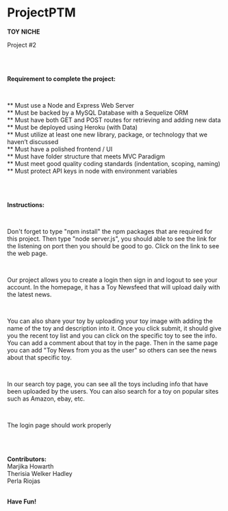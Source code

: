 # ProjectPTM
<b>TOY NICHE</b>
</br>
<p>Project #2</p>
<br/><br/>
<p><b>Requirement to complete the project:</b></p><br/>
<p>
** Must use a Node and Express Web Server
<br/>
** Must be backed by a MySQL Database with a Sequelize ORM  
<br/>
** Must have both GET and POST routes for retrieving and adding new data
<br/>
** Must be deployed using Heroku (with Data)
<br/>
** Must utilize at least one new library, package, or technology that we haven’t discussed
<br/>
** Must have a polished frontend / UI
<br/>
** Must have folder structure that meets MVC Paradigm
<br/>
** Must meet good quality coding standards (indentation, scoping, naming)
<br/>
** Must protect API keys in node with environment variables
<br/>
</p>
<br/><br/>
<p><b>Instructions:</b></p>
<br/>
<p>Don't forget to type "npm install" the npm packages that are required for this project. Then type "node server.js", you should able to see the link for the listening on port then you should be good to go. Click on the link to see the web page.</p>
<br/>
<p>Our project allows you to create a login then sign in and logout to see your account. In the homepage, it has a Toy Newsfeed that will upload daily with the latest news. </p>
<br/>
<p>You can also share your toy by uploading your toy image with adding the name of the toy and description into it. Once you click submit, it should give you the recent toy list and you can click on the specific toy to see the info. You can add a comment about that toy in the page. Then in the same page you can add "Toy News from you as the user" so others can see the news about that specific toy.</p>
<br/>
<p>In our search toy page, you can see all the toys including info that have been uploaded by the users.  You can also search for a toy on popular sites such as Amazon, ebay, etc.</p>
<br/>
<p>The login page should work properly</p>
<br/><br/>
<p>
<b>Contributors:</b>
<br/>
Marjika Howarth
<br/>
Therisia Welker Hadley
<br/>
Perla Riojas
<br/><br/>
</p>
<b>Have Fun!</b>